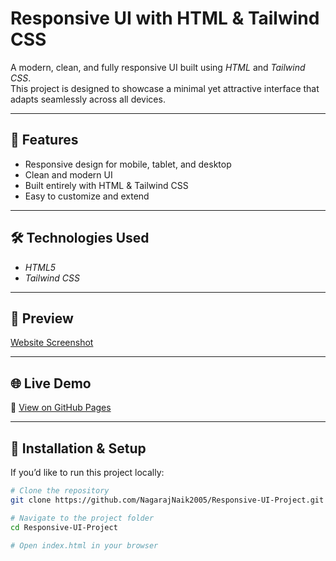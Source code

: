 # Responsive UI with HTML & Tailwind CSS  

A modern, clean, and fully responsive UI built using *HTML* and *Tailwind CSS*.  
This project is designed to showcase a minimal yet attractive interface that adapts seamlessly across all devices.  

---

## 🚀 Features  
- Responsive design for mobile, tablet, and desktop  
- Clean and modern UI  
- Built entirely with HTML & Tailwind CSS  
- Easy to customize and extend  

---

## 🛠 Technologies Used  
- *HTML5*  
- *Tailwind CSS*  

---

## 📸 Preview  
[Website Screenshot](Preview.png) 

---

## 🌐 Live Demo  
🔗 [View on GitHub Pages](https://NagarajNaik2005.github.io/Responsive-UI-Project-/)  

---

## 📂 Installation & Setup  

If you’d like to run this project locally:  

```bash
# Clone the repository
git clone https://github.com/NagarajNaik2005/Responsive-UI-Project.git

# Navigate to the project folder
cd Responsive-UI-Project

# Open index.html in your browser
